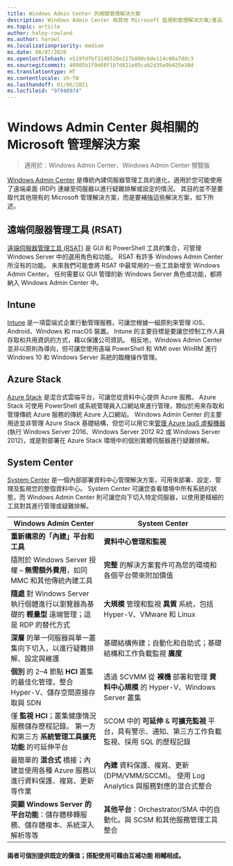 ```yaml
---
title: Windows Admin Center 的相關管理解決方案
description: Windows Admin Center 與其他 Microsoft 監視和管理解決方案/產品 (Project Honolulu) 有何不同和補強
ms.topic: article
author: haley-rowland
ms.author: harowl
ms.localizationpriority: medium
ms.date: 08/07/2020
ms.openlocfilehash: e519fdfbf3246520e217b808c6de114c00a7ddc3
ms.sourcegitcommit: 40905b1f9d68f1b7d821e05cab2d35e9b425e38d
ms.translationtype: HT
ms.contentlocale: zh-TW
ms.lasthandoff: 01/06/2021
ms.locfileid: "97948974"
---
```

# <a name="windows-admin-center-and-related-management-solutions-from-microsoft"></a>Windows Admin Center 與相關的 Microsoft 管理解決方案

>適用於：Windows Admin Center、Windows Admin Center 預覽版

[Windows Admin Center](../overview.md) 是傳統內建伺服器管理工具的進化，適用於您可能使用了遠端桌面 (RDP) 連線至伺服器以進行疑難排解或設定的情況。 其目的並不是要取代其他現有的 Microsoft 管理解決方案，而是要補強這些解決方案，如下所述。

## <a name="remote-server-administration-tools-rsat"></a>遠端伺服器管理工具 (RSAT)

[遠端伺服器管理工具 (RSAT)](../../../remote/remote-server-administration-tools.md) 是 GUI 和 PowerShell 工具的集合，可管理 Windows Server 中的選用角色和功能。 RSAT 有許多 Windows Admin Center 所沒有的功能。 未來我們可能會將 RSAT 中最常用的一些工具新增至 Windows Admin Center。 任何需要以 GUI 管理的新 Windows Server 角色或功能，都將納入 Windows Admin Center 中。

## <a name="intune"></a>Intune

[Intune](https://www.microsoft.com/cloud-platform/microsoft-intune) 是一項雲端式企業行動管理服務，可讓您根據一組原則來管理 iOS、Android、Windows 和 macOS 裝置。 Intune 的主要目標是要讓您控制工作人員存取和共用資訊的方式，藉以保護公司資訊。 相反地，Windows Admin Center 並非以原則為導向，但可讓您使用遠端 PowerShell 和 WMI over WinRM 進行 Windows 10 和 Windows Server 系統的臨機操作管理。

## <a name="azure-stack"></a>Azure Stack

[Azure Stack](https://azure.microsoft.com/overview/azure-stack/) 是混合式雲端平台，可讓您從資料中心提供 Azure 服務。 Azure Stack 可使用 PowerShell 或系統管理員入口網站來進行管理，類似於用來存取和管理傳統 Azure 服務的傳統 Azure 入口網站。 Windows Admin Center 的主要用途並非管理 Azure Stack 基礎結構，但您可以用它來[管理 Azure IaaS 虛擬機器](../azure/manage-azure-vms.md) (執行 Windows Server 2016、Windows Server 2012 R2 或 Windows Server 2012)，或是對部署在 Azure Stack 環境中的個別實體伺服器進行疑難排解。

## <a name="system-center"></a>System Center

[System Center](https://www.microsoft.com/cloud-platform/system-center) 是一個內部部署資料中心管理解決方案，可用來部署、設定、管理及監視您的整個資料中心。 System Center 可讓您查看環境中所有系統的狀態，而 Windows Admin Center 則可讓您向下切入特定伺服器，以使用更精細的工具對其進行管理或疑難排解。

| Windows Admin Center                 | System Center                      |
|--------------------------------------|------------------------------------|
| **重新構思的「內建」平台和工具** | **資料中心管理和監視** |
| 隨附於 Windows Server 授權 – **無需額外費用**，如同 MMC 和其他傳統內建工具 | **完整** 的解決方案套件可為您的環境和各個平台帶來附加價值 |
| **隨處** 對 Windows Server 執行個體進行以瀏覽器為基礎的 **輕量型** 遠端管理；這是 RDP 的替代方式 | **大規模** 管理和監視 **異質** 系統，包括 Hyper-V、VMware 和 Linux |
|**深層** 的單一伺服器與單一叢集向下切入，以進行疑難排解、設定與維護|基礎結構佈建；自動化和自助式；基礎結構和工作負載監視 **廣度**|
|**個別** 的 2–4 節點 **HCI** 叢集的最佳化管理，整合 Hyper-V、儲存空間直接存取與 SDN|透過 SCVMM 從 **裸機** 部署和管理 **資料中心規模** 的 Hyper-V、Windows Server 叢集|
|僅 **監視 HCI**；叢集健康情況服務儲存歷程記錄。 第一方和第三方 **系統管理工具擴充功能** 的可延伸平台|SCOM 中的 **可延伸** & **可擴充監視** 平台，具有警示、通知、第三方工作負載監視、採用 SQL 的歷程記錄|
|最簡單的 **混合式** 橋接；內建並使用各種 Azure 服務以進行資料保護、複寫、更新等作業|**內建** 資料保護、複寫、更新 (DPM/VMM/SCCM)。 使用 Log Analytics 與服務對應的混合式整合|
|**突顯 Windows Server 的平台功能**：儲存體移轉服務、儲存體複本、系統深入解析等等|**其他平台**：Orchestrator/SMA 中的自動化。與 SCSM 和其他服務管理工具整合|

#### <a name="each-delivers-targeted-value-independently-better-together-with-complementary-capabilities"></a>兩者可個別提供既定的價值；搭配使用可藉由互補功能 **相輔相成**。
